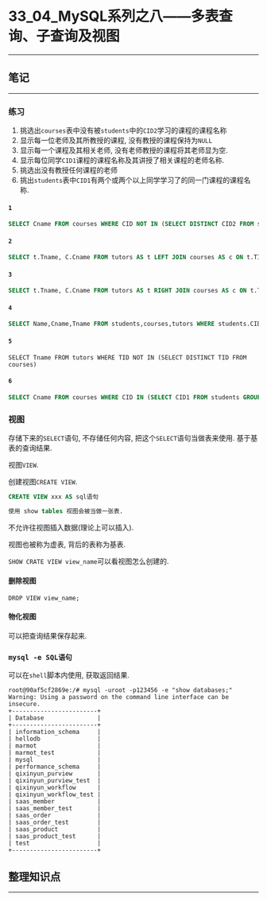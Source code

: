 # 33_04_MySQL系列之八——多表查询、子查询及视图

---

## 笔记

---

### 练习

1. 挑选出`courses`表中没有被`students`中的`CID2`学习的课程的课程名称
2. 显示每一位老师及其所教授的课程, 没有教授的课程保持为`NULL`
3. 显示每一个课程及其相关老师, 没有老师教授的课程将其老师显为空.
4. 显示每位同学`CID1`课程的课程名称及其讲授了相关课程的老师名称.
5. 挑选出没有教授任何课程的老师
6. 挑出`students`表中`CID1`有两个或两个以上同学学习了的同一门课程的课程名称.

#### `1`

```sql
SELECT Cname FROM courses WHERE CID NOT IN (SELECT DISTINCT CID2 FROM students WHERE CID2 is NOT NULL
```

#### `2`

```sql
SELECT t.Tname, C.Cname FROM tutors AS t LEFT JOIN courses AS c ON t.TID=c.TID;
```

#### `3`

```sql
SELECT t.Tname, C.Cname FROM tutors AS t RIGHT JOIN courses AS c ON t.TID=c.TID;
```

#### `4`

```sql
SELECT Name,Cname,Tname FROM students,courses,tutors WHERE students.CID1=courses.CID AND courses.TID=tutors.TID
```

#### `5`

`SELECT Tname FROM tutors WHERE TID NOT IN (SELECT DISTINCT TID FROM courses)`

#### `6`

```sql
SELECT Cname FROM courses WHERE CID IN (SELECT CID1 FROM students GROUP BY CID1 HAVING COUNT(CID1) >=2
```

### 视图

存储下来的`SELECT`语句, 不存储任何内容, 把这个`SELECT`语句当做表来使用. 基于基表的查询结果.

视图`VIEW`.

创建视图`CREATE VIEW`.

```sql
CREATE VIEW xxx AS sql语句

使用 show tables 视图会被当做一张表.
```

不允许往视图插入数据(理论上可以插入).

视图也被称为虚表, 背后的表称为基表.

`SHOW CRATE VIEW view_name`可以看视图怎么创建的.

#### 删除视图

`DROP VIEW view_name;`

#### 物化视图

可以把查询结果保存起来.

### `mysql -e SQL语句`

可以在`shell`脚本内使用, 获取返回结果.

```shell
root@90af5cf2869e:/# mysql -uroot -p123456 -e "show databases;"
Warning: Using a password on the command line interface can be insecure.
+------------------------+
| Database               |
+------------------------+
| information_schema     |
| hellodb                |
| marmot                 |
| marmot_test            |
| mysql                  |
| performance_schema     |
| qixinyun_purview       |
| qixinyun_purview_test  |
| qixinyun_workflow      |
| qixinyun_workflow_test |
| saas_member            |
| saas_member_test       |
| saas_order             |
| saas_order_test        |
| saas_product           |
| saas_product_test      |
| test                   |
+------------------------+
```

## 整理知识点

---